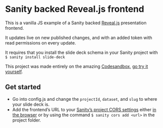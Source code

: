 # Sanity backed Reveal.js frontend

This is a vanilla JS example of a Sanity backed [Reveal.js](https://github.com/hakimel/reveal.js) presentation frontend.

It updates live on new published changes, and with an added token with read permissions on every update.

It requires that you install the slide deck schema in your Sanity project with `$ sanity install slide-deck`

This project was made entirely on the amazing [Codesandbox](https://codesandbox.io), [go try it yourself](https://codesandbox.io/s/github/kmelve/example-revealjs).

## Get started

- Go into config.js and change the `projectId`, `dataset`, and `slug` to where your slide deck is.
- Add the frontend’s URL to your [Sanity’s project CORS settings](https://www.sanity.io/docs/cors) either [in the browser](https://sanity.io/manage) or by using the command `$ sanity cors add <url>` in the project folder.

